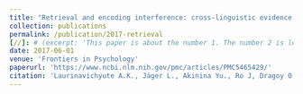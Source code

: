 ```yaml
---
title: "Retrieval and encoding interference: cross-linguistic evidence from anaphor processing"
collection: publications
permalink: /publication/2017-retrieval
[//]: # (excerpt: 'This paper is about the number 1. The number 2 is left for future work.')
date: 2017-06-01
venue: 'Frontiers in Psychology'
paperurl: 'https://www.ncbi.nlm.nih.gov/pmc/articles/PMC5465429/'
citation: 'Laurinavichyute A.K., Jäger L., Akinina Yu., Ro J, Dragoy O.V. (2017). &quot;Retrieval and encoding interference: cross-linguistic evidence from anaphor processing.&quot; <i>Frontiers in Psychology</i>. Vol. 8, p. 965.'
---
```


